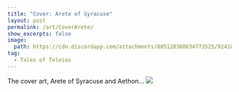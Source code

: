 ```yaml
---
title: "Cover: Arete of Syracuse"
layout: post
permalink: /art/CoverArete/
show_excerpts: false
image:
  path: https://cdn.discordapp.com/attachments/885128360634773525/924182221227720714/Covnew2upld.jpg
tag:
  - Tales of Teleios
---
```

The cover art, Arete of Syracuse and Aethon...
![](https://cdn.discordapp.com/attachments/885128360634773525/924182221227720714/Covnew2upld.jpg)